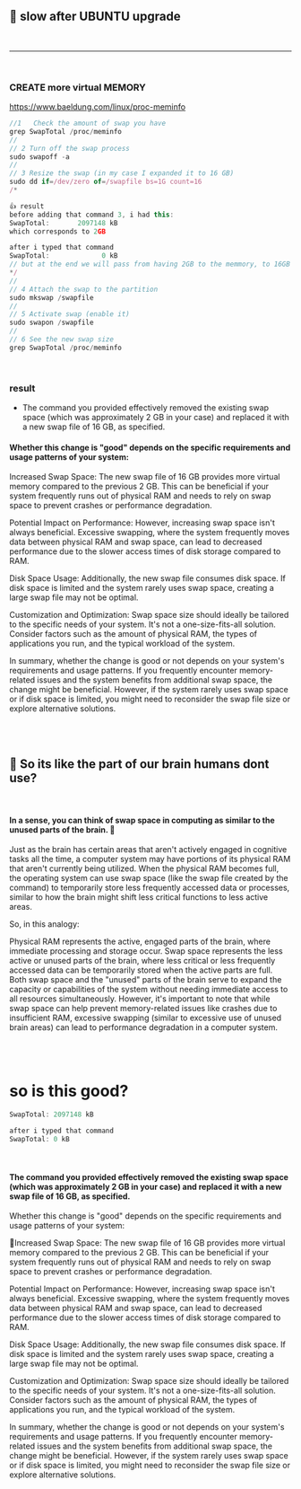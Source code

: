 ## 🤦 slow after UBUNTU upgrade

<br>

---

<br>

### CREATE more virtual MEMORY

https://www.baeldung.com/linux/proc-meminfo

```js
//1   Check the amount of swap you have
grep SwapTotal /proc/meminfo
//
// 2 Turn off the swap process
sudo swapoff -a
//
// 3 Resize the swap (in my case I expanded it to 16 GB)
sudo dd if=/dev/zero of=/swapfile bs=1G count=16
/*

👍 result
before adding that command 3, i had this:
SwapTotal:       2097148 kB
which corresponds to 2GB

after i typed that command
SwapTotal:             0 kB
// but at the end we will pass from having 2GB to the memmory, to 16GB
*/
//
// 4 Attach the swap to the partition
sudo mkswap /swapfile
//
// 5 Activate swap (enable it)
sudo swapon /swapfile
//
// 6 See the new swap size
grep SwapTotal /proc/meminfo
```

<br>

### result

- The command you provided effectively removed the existing swap space (which was approximately 2 GB in your case) and replaced it with a new swap file of 16 GB, as specified.

#### Whether this change is "good" depends on the specific requirements and usage patterns of your system:

Increased Swap Space: The new swap file of 16 GB provides more virtual memory compared to the previous 2 GB. This can be beneficial if your system frequently runs out of physical RAM and needs to rely on swap space to prevent crashes or performance degradation.

Potential Impact on Performance: However, increasing swap space isn't always beneficial. Excessive swapping, where the system frequently moves data between physical RAM and swap space, can lead to decreased performance due to the slower access times of disk storage compared to RAM.

Disk Space Usage: Additionally, the new swap file consumes disk space. If disk space is limited and the system rarely uses swap space, creating a large swap file may not be optimal.

Customization and Optimization: Swap space size should ideally be tailored to the specific needs of your system. It's not a one-size-fits-all solution. Consider factors such as the amount of physical RAM, the types of applications you run, and the typical workload of the system.

In summary, whether the change is good or not depends on your system's requirements and usage patterns. If you frequently encounter memory-related issues and the system benefits from additional swap space, the change might be beneficial. However, if the system rarely uses swap space or if disk space is limited, you might need to reconsider the swap file size or explore alternative solutions.

<br>
<br>

## 🌈 So its like the part of our brain humans dont use?

<br>

#### In a sense, you can think of swap space in computing as similar to the unused parts of the brain. 🍭

Just as the brain has certain areas that aren't actively engaged in cognitive tasks all the time, a computer system may have portions of its physical RAM that aren't currently being utilized. When the physical RAM becomes full, the operating system can use swap space (like the swap file created by the command) to temporarily store less frequently accessed data or processes, similar to how the brain might shift less critical functions to less active areas.

So, in this analogy:

Physical RAM represents the active, engaged parts of the brain, where immediate processing and storage occur.
Swap space represents the less active or unused parts of the brain, where less critical or less frequently accessed data can be temporarily stored when the active parts are full.
Both swap space and the "unused" parts of the brain serve to expand the capacity or capabilities of the system without needing immediate access to all resources simultaneously. However, it's important to note that while swap space can help prevent memory-related issues like crashes due to insufficient RAM, excessive swapping (similar to excessive use of unused brain areas) can lead to performance degradation in a computer system.

<br>

<br>

# so is this good?

```java
SwapTotal: 2097148 kB

after i typed that command
SwapTotal: 0 kB
```

<br>

#### The command you provided effectively removed the existing swap space (which was approximately 2 GB in your case) and replaced it with a new swap file of 16 GB, as specified.

Whether this change is "good" depends on the specific requirements and usage patterns of your system:

🏩Increased Swap Space: The new swap file of 16 GB provides more virtual memory compared to the previous 2 GB. This can be beneficial if your system frequently runs out of physical RAM and needs to rely on swap space to prevent crashes or performance degradation.

Potential Impact on Performance: However, increasing swap space isn't always beneficial. Excessive swapping, where the system frequently moves data between physical RAM and swap space, can lead to decreased performance due to the slower access times of disk storage compared to RAM.

Disk Space Usage: Additionally, the new swap file consumes disk space. If disk space is limited and the system rarely uses swap space, creating a large swap file may not be optimal.

Customization and Optimization: Swap space size should ideally be tailored to the specific needs of your system. It's not a one-size-fits-all solution. Consider factors such as the amount of physical RAM, the types of applications you run, and the typical workload of the system.

In summary, whether the change is good or not depends on your system's requirements and usage patterns. If you frequently encounter memory-related issues and the system benefits from additional swap space, the change might be beneficial. However, if the system rarely uses swap space or if disk space is limited, you might need to reconsider the swap file size or explore alternative solutions.
